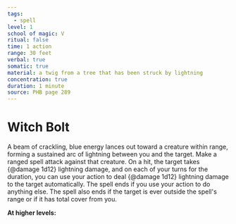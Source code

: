 ```yaml
---
tags:
  - spell
level: 1
school of magic: V
ritual: false
time: 1 action
range: 30 feet
verbal: true
somatic: true
material: a twig from a tree that has been struck by lightning
concentration: true
duration: 1 minute
source: PHB page 289
---
```

# Witch Bolt
A beam of crackling, blue energy lances out toward a creature within range, forming a sustained arc of lightning between you and the target. Make a ranged spell attack against that creature. On a hit, the target takes {@damage 1d12} lightning damage, and on each of your turns for the duration, you can use your action to deal {@damage 1d12} lightning damage to the target automatically. The spell ends if you use your action to do anything else. The spell also ends if the target is ever outside the spell's range or if it has total cover from you.

**At higher levels:** 